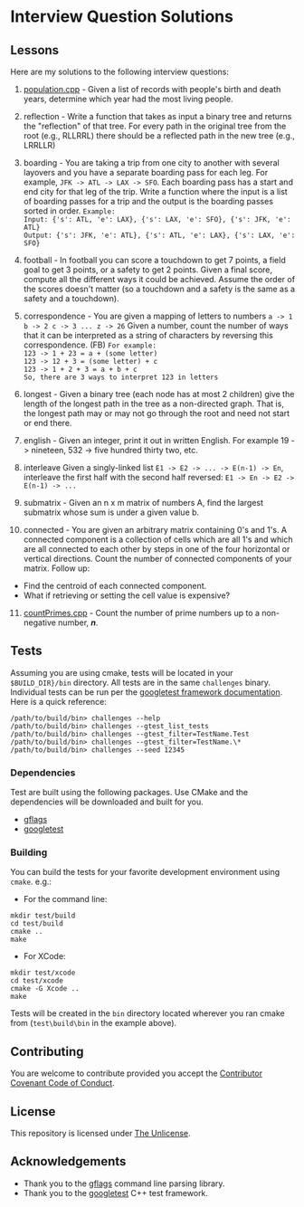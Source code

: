 # Interview Question Solutions

## Lessons

Here are my solutions to the following interview questions:

1. [population.cpp](src/population.cpp) - Given a list of records with people's birth and death years, determine which year had the most living people.

2. reflection - Write a function that takes as input a binary tree and returns the "reflection" of that tree. For every path in the original tree from the root (e.g., RLLRRL) there should be a reflected path in the new tree (e.g., LRRLLR)

3. boarding - You are taking a trip from one city to another with several layovers and you have a separate boarding pass for each leg. For example, `JFK -> ATL -> LAX -> SFO`. Each boarding pass has a start and end city for that leg of the trip. Write a function where the input is a list of boarding passes for a trip and the output is the boarding passes sorted in order.
   `Example:`  
   `Input: {'s': ATL, 'e': LAX}, {'s': LAX, 'e': SFO}, {'s': JFK, 'e': ATL}`  
   `Output: {'s': JFK, 'e': ATL}, {'s': ATL, 'e': LAX}, {'s': LAX, 'e': SFO}`

4. football - In football you can score a touchdown to get 7 points, a field goal to get 3 points, or a safety to get 2 points. Given a final score, compute all the different ways it could be achieved. Assume the order of the scores doesn't matter (so a touchdown and a safety is the same as a safety and a touchdown).

5. correspondence - You are given a mapping of letters to numbers `a -> 1 b -> 2 c -> 3 ... z -> 26` Given a number, count the number of ways that it can be interpreted as a string of characters by reversing this correspondence. (FB)
   `For example:`  
   `123 -> 1 + 23 = a + (some letter)`  
   `123 -> 12 + 3 = (some letter) + c`  
   `123 -> 1 + 2 + 3 = a + b + c`  
   `So, there are 3 ways to interpret 123 in letters`

6. longest - Given a binary tree (each node has at most 2 children) give the length of the longest path in the tree as a non-directed graph. That is, the longest path may or may not go through the root and need not start or end there.

7. english - Given an integer, print it out in written English. For example 19 -> nineteen, 532 -> five hundred thirty two, etc.

8. interleave Given a singly-linked list `E1 -> E2 -> ... -> E(n-1) -> En`, interleave the first half with the second half reversed: `E1 -> En -> E2 -> E(n-1) -> ...`

9. submatrix - Given an n x m matrix of numbers A, find the largest submatrix whose sum is under a given value b.

10. connected - You are given an arbitrary matrix containing 0's and 1's. A connected component is a collection of cells which are all 1's and which are all connected to each other by steps in one of the four horizontal or vertical directions. Count the number of connected components of your matrix. Follow up:
  - Find the centroid of each connected component.
  - What if retrieving or setting the cell value is expensive?

11. [countPrimes.cpp](src/countPrimes.cpp) - Count the number of prime numbers up to a non-negative number, ***n***.

## Tests

Assuming you are using cmake, tests will be located in your `$BUILD_DIR}/bin` directory. All tests are in the same `challenges` binary. Individual tests can be run per the [googletest framework documentation](https://github.com/google/googletest/blob/master/googletest/docs/advanced.md#running-test-programs-advanced-options). Here is a quick reference:

```
/path/to/build/bin> challenges --help
/path/to/build/bin> challenges --gtest_list_tests
/path/to/build/bin> challenges --gtest_filter=TestName.Test
/path/to/build/bin> challenges --gtest_filter=TestName.\*
/path/to/build/bin> challenges --seed 12345
```

### Dependencies

Test are built using the following packages. Use CMake and the dependencies will be downloaded and built for you.

- [gflags](https://gflags.github.io/gflags/)
- [googletest](https://github.com/google/googletest)

### Building

You can build the tests for your favorite development environment using `cmake`. e.g.:

- For the command line:

```shell
mkdir test/build
cd test/build
cmake ..
make
```

- For XCode:

```shell
mkdir test/xcode
cd test/xcode
cmake -G Xcode ..
make
```

Tests will be created in the `bin` directory located wherever you ran cmake from (`test\build\bin` in the example above).

## Contributing

You are welcome to contribute provided you accept the [Contributor Covenant Code of Conduct](CONTRIBUTING.md).

## License

This repository is licensed under [The Unlicense](LICENSE.md).

## Acknowledgements

- Thank you to the [gflags](https://gflags.github.io/gflags/) command line parsing library.
- Thank you to the [googletest](https://github.com/google/googletest) C++ test framework.
